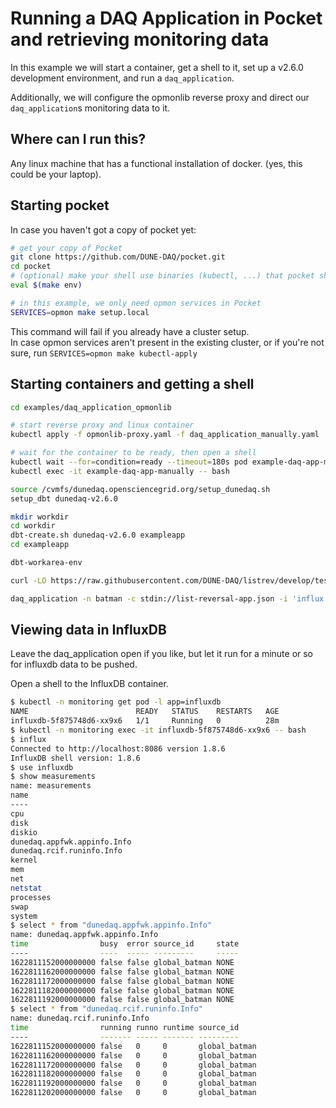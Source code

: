 # Running a DAQ Application in Pocket and retrieving monitoring data

In this example we will start a container, get a shell to it, 
set up a v2.6.0 development environment, and run a `daq_application`.

Additionally, we will configure the opmonlib reverse proxy
and direct our `daq_application`s monitoring data to it.

## Where can I run this?
Any linux machine that has a functional installation of docker. (yes, this could be your laptop).

## Starting pocket

In case you haven't got a copy of pocket yet:
```bash
# get your copy of Pocket
git clone https://github.com/DUNE-DAQ/pocket.git
cd pocket
# (optional) make your shell use binaries (kubectl, ...) that pocket ships with
eval $(make env)
```

```bash
# in this example, we only need opmon services in Pocket
SERVICES=opmon make setup.local
```

This command will fail if you already have a cluster setup.  
In case opmon services aren't present in the existing cluster,
or if you're not sure, run `SERVICES=opmon make kubectl-apply`

## Starting containers and getting a shell

```bash
cd examples/daq_application_opmonlib

# start reverse proxy and linux container
kubectl apply -f opmonlib-proxy.yaml -f daq_application_manually.yaml

# wait for the container to be ready, then open a shell
kubectl wait --for=condition=ready --timeout=180s pod example-daq-app-manually
kubectl exec -it example-daq-app-manually -- bash
```

```bash
source /cvmfs/dunedaq.opensciencegrid.org/setup_dunedaq.sh
setup_dbt dunedaq-v2.6.0

mkdir workdir
cd workdir
dbt-create.sh dunedaq-v2.6.0 exampleapp
cd exampleapp

dbt-workarea-env

curl -LO https://raw.githubusercontent.com/DUNE-DAQ/listrev/develop/test/list-reversal-app.json

daq_application -n batman -c stdin://list-reversal-app.json -i 'influx://opmonlib-proxy.monitoring:80/write?db=influxdb'
```

## Viewing data in InfluxDB

Leave the daq_application open if you like, but let it run for a minute or so for influxdb data to be pushed.

Open a shell to the InfluxDB container.
```bash
$ kubectl -n monitoring get pod -l app=influxdb
NAME                        READY   STATUS    RESTARTS   AGE
influxdb-5f875748d6-xx9x6   1/1     Running   0          28m
$ kubectl -n monitoring exec -it influxdb-5f875748d6-xx9x6 -- bash
$ influx
Connected to http://localhost:8086 version 1.8.6
InfluxDB shell version: 1.8.6
$ use influxdb
$ show measurements
name: measurements
name
----
cpu
disk
diskio
dunedaq.appfwk.appinfo.Info
dunedaq.rcif.runinfo.Info
kernel
mem
net
netstat
processes
swap
system
$ select * from "dunedaq.appfwk.appinfo.Info"
name: dunedaq.appfwk.appinfo.Info
time                busy  error source_id     state
----                ----  ----- ---------     -----
1622811152000000000 false false global_batman NONE
1622811162000000000 false false global_batman NONE
1622811172000000000 false false global_batman NONE
1622811182000000000 false false global_batman NONE
1622811192000000000 false false global_batman NONE
$ select * from "dunedaq.rcif.runinfo.Info"
name: dunedaq.rcif.runinfo.Info
time                running runno runtime source_id
----                ------- ----- ------- ---------
1622811152000000000 false   0     0       global_batman
1622811162000000000 false   0     0       global_batman
1622811172000000000 false   0     0       global_batman
1622811182000000000 false   0     0       global_batman
1622811192000000000 false   0     0       global_batman
1622811202000000000 false   0     0       global_batman
```

